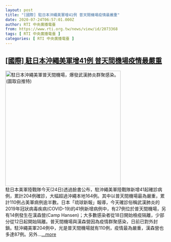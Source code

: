 ```yaml
---
layout: post
title: "[國際] 駐日本沖繩美軍增41例 普天間機場疫情最嚴重"
date: 2020-07-24T06:57:01.000Z
author: RTI 中央廣播電臺
from: https://www.rti.org.tw/news/view/id/2073368
tags: [ RTI 中央廣播電臺 ]
categories: [ RTI 中央廣播電臺 ]
---
```

<!--1595573821000-->
[[國際] 駐日本沖繩美軍增41例 普天間機場疫情最嚴重](https://www.rti.org.tw/news/view/id/2073368)
------

<div>
<img src="https://static.rti.org.tw/assets/thumbnails/2020/07/13/e53c0b31642717a93a0825a318e4666d.jpg" width="360" alt="駐日本沖繩美軍普天間機場，爆發武漢肺炎群聚感染。(圖取自推特)" title="駐日本沖繩美軍普天間機場，爆發武漢肺炎群聚感染。(圖取自推特)"><br>駐日本美軍陸戰隊今天(24日)透過臉書公布，駐沖繩美軍陸戰隊新增41起確診病例，累計204例確診，大幅超過沖繩本地164例。其中以普天間機場最為嚴重，累計110例占美軍病例逾半數。日本「琉球新報」報導，今天確診俗稱武漢肺炎的2019年冠狀病毒疾病(COVID-19)的41例新增病例中，有27例位於普天間機場，另有14例發生在漢森營(Camp Hansen)；大多數感染者從18日開始檢疫隔離，少部分從12日起開始隔離。普天間機場與漢森營因為疫情群聚感染，日前已對外封鎖。駐沖繩美軍204例中，光是普天間機場就有110例，疫情最為嚴重，漢森營也多達87例。另外...<a target="_blank" href="https://www.rti.org.tw/news/view/id/2073368">...more</a>
</div>
